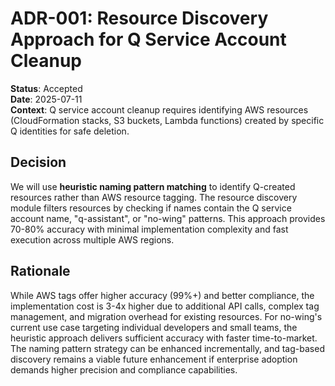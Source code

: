 # ADR-001: Resource Discovery Approach for Q Service Account Cleanup

**Status**: Accepted  
**Date**: 2025-07-11  
**Context**: Q service account cleanup requires identifying AWS resources (CloudFormation stacks, S3 buckets, Lambda functions) created by specific Q identities for safe deletion.

## Decision

We will use **heuristic naming pattern matching** to identify Q-created resources rather than AWS resource tagging. The resource discovery module filters resources by checking if names contain the Q service account name, "q-assistant", or "no-wing" patterns. This approach provides 70-80% accuracy with minimal implementation complexity and fast execution across multiple AWS regions.

## Rationale

While AWS tags offer higher accuracy (99%+) and better compliance, the implementation cost is 3-4x higher due to additional API calls, complex tag management, and migration overhead for existing resources. For no-wing's current use case targeting individual developers and small teams, the heuristic approach delivers sufficient accuracy with faster time-to-market. The naming pattern strategy can be enhanced incrementally, and tag-based discovery remains a viable future enhancement if enterprise adoption demands higher precision and compliance capabilities.
